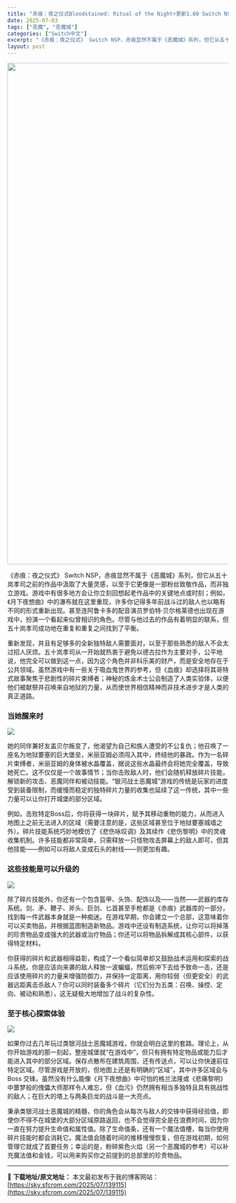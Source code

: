 ```yaml
---
title: "赤痕：夜之仪式Bloodstained: Ritual of the Night+更新1.60 Switch NSP中文"
date: 2025-07-03
tags: ["恶魔", "恶魔城"]
categories: ["Switch中文"]
excerpt: "《赤痕：夜之仪式》 Switch NSP，赤痕显然不属于《恶魔城》系列，但它从五十岚孝司之前的作品中汲取了大量灵感，以至于它更像是一部粉丝致敬作品，而非独立游戏。游戏中有很多地方会让你立刻回想起老作品中的关键地点或时刻；例如，《月下夜想曲》中的瀑布就在这里重现，许多你记得多年前战斗过的敌人也以略有不&hellip;"
layout: post
---
```


<img class="aligncenter size-full wp-image-139116" src="https://sky.sfcrom.com/wp-content/uploads/2025/07/2025070301312293.webp" alt="" width="702" height="1138" />

《赤痕：夜之仪式》 Switch NSP，赤痕显然不属于《恶魔城》系列，但它从五十岚孝司之前的作品中汲取了大量灵感，以至于它更像是一部粉丝致敬作品，而非独立游戏。游戏中有很多地方会让你立刻回想起老作品中的关键地点或时刻；例如，《月下夜想曲》中的瀑布就在这里重现，许多你记得多年前战斗过的敌人也以略有不同的形式重新出现。甚至连阿鲁卡多的配音演员罗伯特·贝尔格莱德也出现在游戏中，扮演一个看起来似曾相识的角色。尽管与他过去的作品有着明显的联系，但五十岚孝司成功地在重复和重复之间找到了平衡。

重新发现，并且有足够多的全新独特敌人需要面对，以至于那些熟悉的敌人不会太过招人厌烦。五十岚孝司从一开始就热衷于避免以德古拉作为主要对手，公平地说，他完全可以做到这一点，因为这个角色并非科乐美的财产，而是安全地存在于公共领域。虽然游戏中有一些关于吸血鬼世界的参考，但《血痕》却选择将其哥特式故事聚焦于悲剧性的碎片束缚者；神秘的炼金术士公会制造了人类实验体，以便他们被献祭并召唤来自地狱的力量，从而使世界相信精神而非技术进步才是人类的真正道路。
<h3>当她醒来时</h3>
<img src="https://img-eshop.cdn.nintendo.net/i/f72161fbe4fe452c6ec3a10f81fd7fba661a2b6da7011e5b2cfc358505772402.jpg?w=1000" />

她的同伴兼好友盖贝尔叛变了，他渴望为自己和族人遭受的不公复仇；他召唤了一座名为地狱要塞的巨大堡垒，米丽亚姆必须闯入其中，终结他的暴政。作为一名碎片束缚者，米丽亚姆的身体被水晶覆盖，据说这些水晶最终会将她完全覆盖，导致她死亡。这不仅仅是一个故事情节；当你击败敌人时，他们会随机释放碎片技能，解锁新的攻击、恶魔同伴和被动技能。“银河战士恶魔城”游戏的传统是玩家的进度受到装备限制，而缓慢而稳定的独特碎片力量的收集也延续了这一传统，其中一些力量可以让你打开城堡的部分区域。

例如，击败特定Boss后，你将获得一块碎片，赋予其移动重物的能力，从而进入地图上之前无法进入的区域（需要注意的是，这些区域甚至位于地狱要塞城墙之外）。碎片技能系统巧妙地模仿了《悲伤咏叹调》及其续作《悲伤黎明》中的灵魂收集机制。许多技能都非常简单，只需释放一只怪物攻击屏幕上的敌人即可，但其他技能——例如可以将敌人变成石头的射线——则更加有趣。
<h3>这些技能是可以升级的</h3>
<img src="https://img-eshop.cdn.nintendo.net/i/6be93d85c79e1761645fbbecc40d11e6a8a846828ac49a4b1241c271092bcbc5.jpg?w=1000" />

除了碎片技能外，你还有一个包含盔甲、头饰、配饰以及——当然——武器的库存系统。剑、矛、鞭子、斧头、巨剑、匕首甚至手枪都是《赤痕》武器库的一部分，找到每一件武器本身就是一种痴迷。在游戏早期，你会建立一个总部，这意味着你可以买卖物品，并根据蓝图制造新物品。游戏中还设有制造系统，让你可以将掉落的珍贵物品变成强大的武器或治疗物品；你还可以将物品拆解成其核心部件，以获得特定材料。

你获得的碎片和武器相得益彰，构成了一个看似简单却又鼓励战术运用和探索的战斗系统。你是应该向来袭的敌人释放一波蝙蝠，然后俯冲下去给予致命一击，还是应该使用碎片的力量来增强防御力，并保持一定距离，用你较弱（但更安全）的武器远距离击杀敌人？你可以同时装备多个碎片（它们分为五类：召唤、操控、定向、被动和熟悉），这无疑极大地增加了战斗的复杂性。
<h3>至于核心探索体验</h3>
<img src="https://img-eshop.cdn.nintendo.net/i/160c928d85cc10fad7658e682e1e516de9ad8683ed3e6fd04aa392adbdc0bb20.jpg?w=1000" />

如果你过去几年玩过类银河战士恶魔城游戏，你就会明白这里的套路。理论上，从你开始游戏的那一刻起，整座城堡就“在游戏中”，但只有拥有特定物品或能力后才能进入其中的部分区域。保存点散布在建筑周围，还有传送点，可以让你快速前往特定区域。尽管游戏是开放的，但地图上还是有明确的“区域”，其中许多区域会与 Boss 交锋。虽然没有什么能像《月下夜想曲》中可怕的格兰法隆或《悲痛黎明》中噩梦般的傀儡大师那样令人难忘，但《血污》仍然拥有相当多独特且具有挑战性的敌人；在巨大的塔上与两条巨龙的战斗是一大亮点。

秉承类银河战士恶魔城的精髓，你的角色会从每次与敌人的交锋中获得经验值，即使你不得不在城堡的大部​​分区域原路返回，也不会觉得完全是在浪费时间，因为你一直在努力提升生命值和属性值。除了生命值条，还有一个魔法值槽，每当你使用碎片技能时都会消耗它。魔法值会随着时间的推移慢慢恢复，但在游戏初期，如何管理它就成了首要任务；幸运的是，粉碎紫色火焰（另一个恶魔城的参考）可以补充魔法值和金钱，可以用来购买你之前提到的总部里的珍贵物品。

---
📖 **下载地址/原文地址：** 本文最初发布于我的博客网站：[https://sky.sfcrom.com/2025/07/139115](https://sky.sfcrom.com/2025/07/139115)
